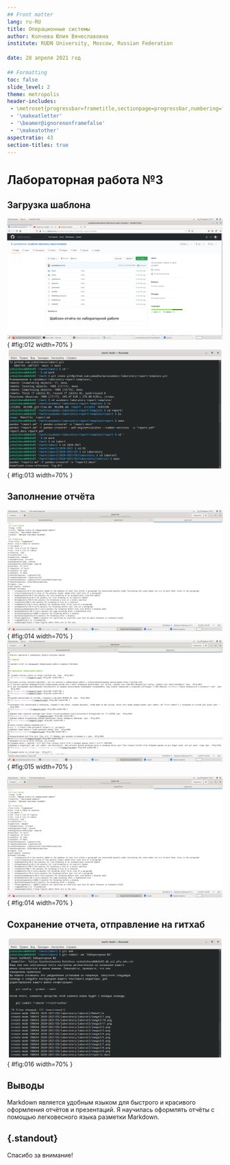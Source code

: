 ```yaml
---
## Front matter
lang: ru-RU
title: Операционные системы 
author: Колчева Юлия Вячеславовна
institute: RUDN University, Moscow, Russian Federation

date: 28 апреля 2021 год

## Formatting
toc: false
slide_level: 2
theme: metropolis
header-includes: 
 - \metroset{progressbar=frametitle,sectionpage=progressbar,numbering=fraction}
 - '\makeatletter'
 - '\beamer@ignorenonframefalse'
 - '\makeatother'
aspectratio: 43
section-titles: true
---
```


# Лабораторная работа №3

## Загрузка шаблона


![Загружаем шаблон](image3/12.png){ #fig:012 width=70% }
![Используемые команды](image3/13.png){ #fig:013 width=70% }


## Заполнение отчёта

![Шаблон](image3/14.png){ #fig:014 width=70% }
![Заполненный отчет](image3/15.png){ #fig:015 width=70% }

![](image3/14.png){ #fig:014 width=70% }

## Сохранение отчета, отправление на гитхаб

![Завершение работы](image3/16.png){ #fig:016 width=70% }

## Выводы

Markdown является удобным языком для быстрого и красивого оформления отчётов и презентаций. 
Я научилась оформлять отчёты с помощью легковесного языка разметки Markdown.





## {.standout}

Спасибо за внимание!
